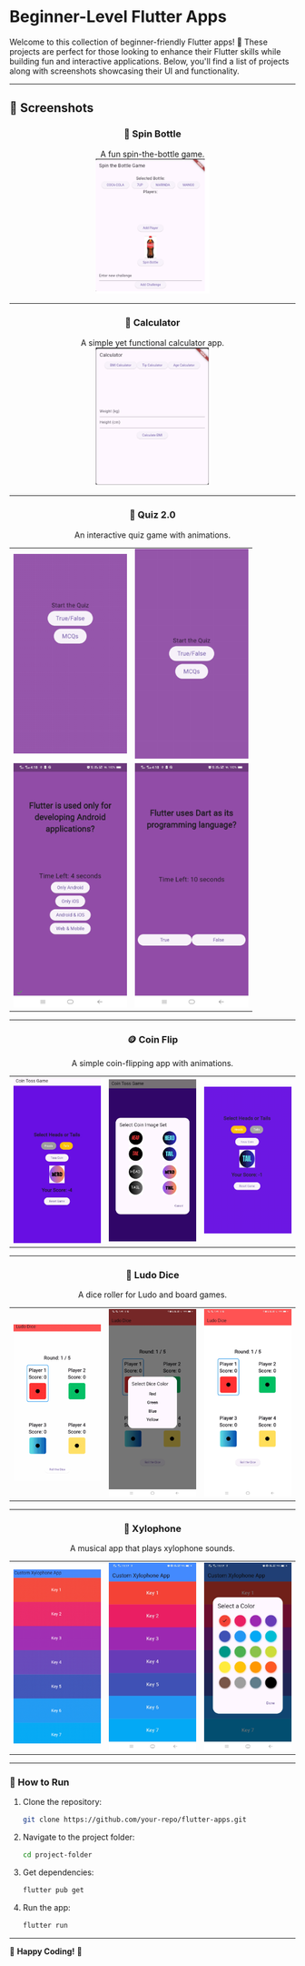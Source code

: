 # Beginner-Level Flutter Apps

Welcome to this collection of beginner-friendly Flutter apps! 🚀 These projects are perfect for those looking to enhance their Flutter skills while building fun and interactive applications. Below, you'll find a list of projects along with screenshots showcasing their UI and functionality.

---

## 📸 Screenshots

<div align="center">

### 🎯 Spin Bottle  
A fun spin-the-bottle game.  
<img src="A-SpinBottle/readme/spinbottle.png" width="200" />

---

### 🔢 Calculator  
A simple yet functional calculator app.  
<img src="A-calculator/readme/calculator.png" width="200" />

---

### 🧠 Quiz 2.0  
An interactive quiz game with animations.  

<table>
  <tr>
    <td><img src="Quiz2.0/assets/qz.gif" width="200" /></td>
    <td><img src="Quiz2.0/assets/qz4.gif" width="200" /></td>
  </tr>
  <tr>
    <td><img src="Quiz2.0/assets/qz1.jpg" width="200" /></td>
    <td><img src="Quiz2.0/assets/qz3.jpg" width="200" /></td>
  </tr>
</table>

---

### 🪙 Coin Flip  
A simple coin-flipping app with animations.  

<table>
  <tr>
    <td><img src="flipcoin2.0/assets/coin1.jpg" width="200" /></td>
    <td><img src="flipcoin2.0/assets/coin2.jpg" width="200" /></td>
    <td><img src="flipcoin2.0/assets/coin3.gif" width="200" /></td>
  </tr>
</table>

---

### 🎲 Ludo Dice  
A dice roller for Ludo and board games.  

<table>
  <tr>
    <td><img src="ludo2.0/assets/dice0.gif" width="200" /></td>
    <td><img src="ludo2.0/assets/dice1.jpg" width="200" /></td>
    <td><img src="ludo2.0/assets/dice3.jpg" width="200" /></td>
  </tr>
</table>

---

### 🎵 Xylophone  
A musical app that plays xylophone sounds.  

<table>
  <tr>
    <td><img src="/images/xy1.gif" width="200" /></td>
    <td><img src="/images/Screenshot_20241008_111734.jpg" width="200" /></td>
    <td><img src="/images/Screenshot_20241008_111746.jpg" width="200" /></td>
  </tr>
</table>

</div>

---

### 📌 How to Run
1. Clone the repository:
   ```sh
   git clone https://github.com/your-repo/flutter-apps.git
   ```
2. Navigate to the project folder:
   ```sh
   cd project-folder
   ```
3. Get dependencies:
   ```sh
   flutter pub get
   ```
4. Run the app:
   ```sh
   flutter run
   ```

---

🌟 **Happy Coding!** 🎉

